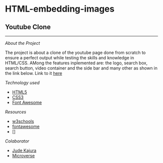 # HTML-embedding-images

## Youtube Clone

---
_About the Project_

The project is about a clone of the youtube page done from scratch to ensure a perfect output while testing the skills and knowledge in HTML/CSS. AMong the features inplemented are: the logo, search box, search button, video container and the side bar and many other as shown in the link below.
Link to it [here](https://tunedev.github.io/HTML-embedding-images/.)



_Technology used_

- [HTML5](https://www.w3schools.com/html/html5_intro.asp)
- [CSS3](https://www.w3schools.com/css/)
- [Font Awesome](https://fontawesome.com/v4.7.0/icons/)

_Resources_
- [w3schools](https://www.w3schools.com/html/html5_intro.asp)
- [fontawesome](https://fontawesome.com/v4.7.0/icons/)
- []

_Colaborator_

- [Jude Kajura](github.com/kbjude)
- [Microverse](microverse.org)
